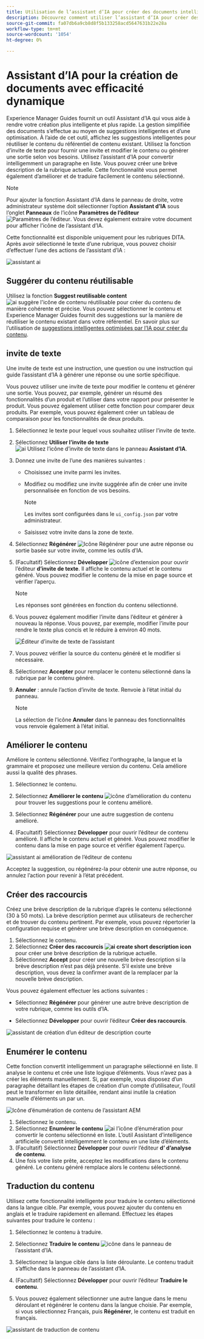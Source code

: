 ```yaml
---
title: Utilisation de l’assistant d’IA pour créer des documents intelligemment
description: Découvrez comment utiliser l’assistant d’IA pour créer des documents avec une efficacité dynamique dans l’éditeur web.
source-git-commit: fa07db6a9cb8d8f5b133258acd5647631b22e28a
workflow-type: tm+mt
source-wordcount: '1054'
ht-degree: 0%

---
```


# Assistant d’IA pour la création de documents avec efficacité dynamique

Experience Manager Guides fournit un outil Assistant d’IA qui vous aide à rendre votre création plus intelligente et plus rapide. La gestion simplifiée des documents s’effectue au moyen de suggestions intelligentes et d’une optimisation. À l’aide de cet outil, affichez les suggestions intelligentes pour réutiliser le contenu du référentiel de contenu existant. Utilisez la fonction d’invite de texte pour fournir une invite et modifier le contenu ou générer une sortie selon vos besoins. Utilisez l’assistant d’IA pour convertir intelligemment un paragraphe en liste. Vous pouvez créer une brève description de la rubrique actuelle. Cette fonctionnalité vous permet également d’améliorer et de traduire facilement le contenu sélectionné.


>[!NOTE]
>
> Pour ajouter la fonction Assistant d’IA dans le panneau de droite, votre administrateur système doit sélectionner l’option **Assistant d’IA** sous l’onglet **Panneaux** de l’icône **Paramètres de l’éditeur** ![Paramètres de l’éditeur](./images/editor_settings_icon.svg).
> Vous devez également extraire votre document pour afficher l’icône de l’assistant d’IA.

Cette fonctionnalité est disponible uniquement pour les rubriques DITA. Après avoir sélectionné le texte d’une rubrique, vous pouvez choisir d’effectuer l’une des actions de l’assistant d’IA :

![assistant ai](./images/ai-assistant-panel.png)



## Suggérer du contenu réutilisable


Utilisez la fonction **Suggest reutilisable content** ![ai suggère l&#39;icône de contenu réutilisable ](./images/ai-suggest-reusable-content-icon.svg) pour créer du contenu de manière cohérente et précise. Vous pouvez sélectionner le contenu et Experience Manager Guides fournit des suggestions sur la manière de réutiliser le contenu existant dans votre référentiel.
En savoir plus sur l’utilisation de [suggestions intelligentes optimisées par l’IA pour créer du contenu](authoring-ai-based-smart-suggestions.md).





## invite de texte


Une invite de texte est une instruction, une question ou une instruction qui guide l’assistant d’IA à générer une réponse ou une sortie spécifique.

Vous pouvez utiliser une invite de texte pour modifier le contenu et générer une sortie.  Vous pouvez, par exemple, générer un résumé des fonctionnalités d’un produit et l’utiliser dans votre rapport pour présenter le produit. Vous pouvez également utiliser cette fonction pour comparer deux produits. Par exemple, vous pouvez également créer un tableau de comparaison pour les fonctionnalités de deux produits.


1. Sélectionnez le texte pour lequel vous souhaitez utiliser l’invite de texte.
1. Sélectionnez **Utiliser l’invite de texte** ![ai Utilisez l’icône d’invite de texte](./images/ai-use-text-prompt.svg) dans le panneau **Assistant d’IA**.
1. Donnez une invite de l’une des manières suivantes :

   - Choisissez une invite parmi les invites.
   - Modifiez ou modifiez une invite suggérée afin de créer une invite personnalisée en fonction de vos besoins.

     >[!NOTE]
     >
     > Les invites sont configurées dans le `ui_config.json` par votre administrateur.

   - Saisissez votre invite dans la zone de texte.


1. Sélectionnez **Régénérer** ![Icône Régénérer](./images/refresh-icon.svg) pour une autre réponse ou sortie basée sur votre invite, comme les outils d’IA.

1. (Facultatif) Sélectionnez **Développer** ![icône d’extension](./images/expand-icon.svg) pour ouvrir l’éditeur **d’invite de texte**. Il affiche le contenu actuel et le contenu généré. Vous pouvez modifier le contenu de la mise en page source et vérifier l’aperçu.


   >[!NOTE]
   >
   > Les réponses sont générées en fonction du contenu sélectionné.



1. Vous pouvez également modifier l’invite dans l’éditeur et générer à nouveau la réponse. Vous pouvez, par exemple, modifier l’invite pour rendre le texte plus concis et le réduire à environ 40 mots.

   ![Éditeur d’invite de texte de l’assistant ](./images/ai-assisstant-text-prompt.png)

1. Vous pouvez vérifier la source du contenu généré et le modifier si nécessaire.

1. Sélectionnez **Accepter** pour remplacer le contenu sélectionné dans la rubrique par le contenu généré.
1. **Annuler** : annule l’action d’invite de texte. Renvoie à l’état initial du panneau.

   >[!NOTE]
   >
   > La sélection de l’icône **Annuler** dans le panneau des fonctionnalités vous renvoie également à l’état initial.

## Améliorer le contenu


Améliore le contenu sélectionné. Vérifiez l&#39;orthographe, la langue et la grammaire et proposez une meilleure version du contenu. Cela améliore aussi la qualité des phrases.

1. Sélectionnez le contenu.
1. Sélectionnez **Améliorer le contenu** ![icône d’amélioration du contenu](./images/ai-improve-icon.svg) pour trouver les suggestions pour le contenu amélioré.
1. Sélectionnez **Régénérer** pour une autre suggestion de contenu amélioré.

1. (Facultatif) Sélectionnez **Développer** pour ouvrir l’éditeur de contenu amélioré. Il affiche le contenu actuel et généré. Vous pouvez modifier le contenu dans la mise en page source et vérifier également l’aperçu.



![assistant ai amélioration de l’éditeur de contenu](./images/ai-assisstant-improve-content.png)

Acceptez la suggestion, ou régénérez-la pour obtenir une autre réponse, ou annulez l’action pour revenir à l’état précédent.





## Créer des raccourcis

Créez une brève description de la rubrique d’après le contenu sélectionné (30 à 50 mots). La brève description permet aux utilisateurs de rechercher et de trouver du contenu pertinent.
Par exemple, vous pouvez répertorier la configuration requise et générer une brève description en conséquence.



1. Sélectionnez le contenu.
1. Sélectionnez **Créer des raccourcis ![ai create short description icon](./images/ai-create-shortdesc-icon.svg)** pour créer une brève description de la rubrique actuelle.
1. Sélectionnez **Accept** pour créer une nouvelle brève description si la brève description n’est pas déjà présente. S’il existe une brève description, vous devez la confirmer avant de la remplacer par la nouvelle brève description.

Vous pouvez également effectuer les actions suivantes :
- Sélectionnez **Régénérer** pour générer une autre brève description de votre rubrique, comme les outils d’IA.

- Sélectionnez **Développer** pour ouvrir l’éditeur **Créer des raccourcis**.

![assistant de création d’un éditeur de description courte](./images/ai-assistant-create-short-desc.png)




## Enumérer le contenu

Cette fonction convertit intelligemment un paragraphe sélectionné en liste.  Il analyse le contenu et crée une liste logique d’éléments. Vous n’avez pas à créer les éléments manuellement. Si, par exemple, vous disposez d’un paragraphe détaillant les étapes de création d’un compte d’utilisateur, l’outil peut le transformer en liste détaillée, rendant ainsi inutile la création manuelle d’éléments un par un.

![Icône d’énumération de contenu de l’assistant AEM](./images/ai-assisstant-itemise-content.png)



1. Sélectionnez le contenu.
1. Sélectionnez **Enumérer le contenu** ![ai l’icône d’énumération](./images/ai-itemize-icon.svg) pour convertir le contenu sélectionné en liste.
L’outil Assistant d’intelligence artificielle convertit intelligemment le contenu en une liste d’éléments.
1. (Facultatif) Sélectionnez **Développer** pour ouvrir l’éditeur **d’  d’analyse de contenu**.
1. Une fois votre liste prête, acceptez les modifications dans le contenu généré. Le contenu généré remplace alors le contenu sélectionné.



## Traduction du contenu

Utilisez cette fonctionnalité intelligente pour traduire le contenu sélectionné dans la langue cible. Par exemple, vous pouvez ajouter du contenu en anglais et le traduire rapidement en allemand.
Effectuez les étapes suivantes pour traduire le contenu :

1. Sélectionnez le contenu à traduire.
1. Sélectionnez **Traduire le contenu** ![ icône ](./images/ai-translate-content-icon.svg) dans le panneau de l’assistant d’IA.
1. Sélectionnez la langue cible dans la liste déroulante. Le contenu traduit s’affiche dans le panneau de l’assistant d’IA.

1. (Facultatif) Sélectionnez **Développer** pour ouvrir l’éditeur **Traduire le contenu**.
1. Vous pouvez également sélectionner une autre langue dans le menu déroulant et régénérer le contenu dans la langue choisie. Par exemple, si vous sélectionnez Français, puis **Régénérer**, le contenu est traduit en français.

![assistant de traduction de contenu ](./images/ai-assisstant-translate-content.png)
